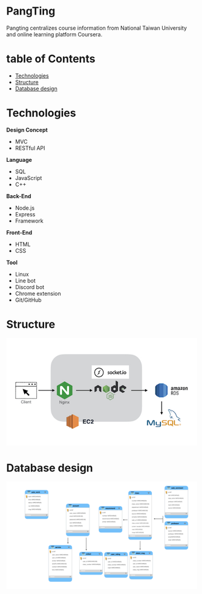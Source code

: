 # PangTing

Pangting centralizes course information from National Taiwan University and online learning platform Coursera. 

# table of Contents

* [Technologies](#technologies)
* [Structure](#structure)
* [Database design](#database-design)

# Technologies

**Design Concept**
* MVC
* RESTful API

**Language**
* SQL
* JavaScript
* C++

**Back-End**
* Node.js
* Express
* Framework

**Front-End**
* HTML
* CSS

**Tool**
* Linux
* Line bot
* Discord bot
* Chrome extension
* Git/GitHub

# Structure
![Structure screenshot](./public/images/structure.jpeg)


# Database design
![MySQL databses](./public/images/sql_Image.jpeg)
